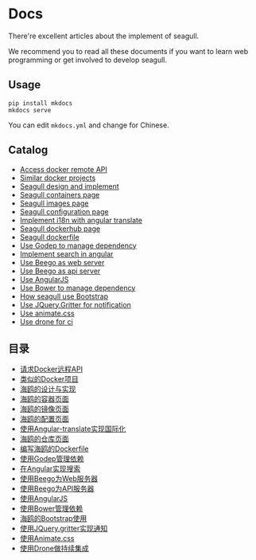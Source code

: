 # Docs

There're excellent articles about the implement of seagull.

We recommend you to read all these documents if you want to learn web programming or get involved to develop seagull.

## Usage

```
pip install mkdocs
mkdocs serve
```

You can edit `mkdocs.yml` and change for Chinese.

## Catalog

* [Access docker remote API](en/development/access-docker-remote-api.md)
* [Similar docker projects](en/user_guide/similar-docker-projects.md)
* [Seagull design and implement](en/development/seagull-design-and-implement.md)
* [Seagull containers page](en/development/seagull-containers-page.md)
* [Seagull images page](en/development/seagull-images-page.md)
* [Seagull configuration page](en/development/seagull-configuration-page.md)
* [Implement i18n with angular translate](en/development/implement-i18n-with-angular-translate.md)
* [Seagull dockerhub page](en/development/seagull-dockerhub-page.md)
* [Seagull dockerfile](en/development/write-seagull-dockerfile.md)
* [Use Godep to manage dependency](en/development/use-godep-to-manage-dependency.md)
* [Implement search in angular](en/development/implement-search-with-angular.md)
* [Use Beego as web server](en/development/use-beego-as-web-server.md)
* [Use Beego as api server](en/development/use-beego-as-api-server.md)
* [Use AngularJS](en/development/use-angularjs.md)
* [Use Bower to manage dependency](en/development/use-bower-to-manage-dependency.md)
* [How seagull use Bootstrap](en/development/how-seagull-use-bootstrap.md)
* [Use JQuery.Gritter for notification](en/development/use-jquerygritter-for-notification.md)
* [Use animate.css](en/development/use-animate-css.md)
* [Use drone for ci](en/development/use-drone-for-ci.md)

## 目录

* [请求Docker远程API](zh/development/access-docker-remote-api.md)
* [类似的Docker项目](en/development/similar-docker-projects.md)
* [海鸥的设计与实现](zh/development/seagull-design-and-implement.md)
* [海鸥的容器页面](en/development/seagull-containers-page.md)
* [海鸥的镜像页面](en/development/seagull-images-page.md)
* [海鸥的配置页面](en/development/seagull-configuration-page.md)
* [使用Angular-translate实现国际化](zh/development/implement-i18n-with-angular-translate.md)
* [海鸥的仓库页面](en/development/seagull-dockerhub-page.md)
* [编写海鸥的Dockerfile](zh/development/write-seagull-dockerfile.md)
* [使用Godep管理依赖](zh/development/use-godep-to-manage-dependency.md)
* [在Angular实现搜索](zh/development/implement-search-with-angular.md)
* [使用Beego为Web服务器](zh/development/use-beego-as-web-server.md)
* [使用Beego为API服务器](zh/development/use-beego-as-api-server.md)
* [使用AngularJS](zh/development/use-angularjs.md)
* [使用Bower管理依赖](zh/development/use-bower-to-manage-dependency.md)
* [海鸥的Bootstrap使用](zh/development/how-seagull-use-bootstrap.md)
* [使用JQuery.gritter实现通知](zh/development/use-jquerygritter-for-notification.md)
* [使用Animate.css](zh/development/use-animate-css.md)
* [使用Drone做持续集成](zh/development/use-drone-for-ci.md)
